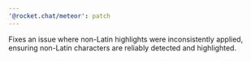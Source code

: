 ```yaml
---
'@rocket.chat/meteor': patch
---
```


Fixes an issue where non-Latin highlights were inconsistently applied, ensuring non-Latin characters are reliably detected and highlighted.
